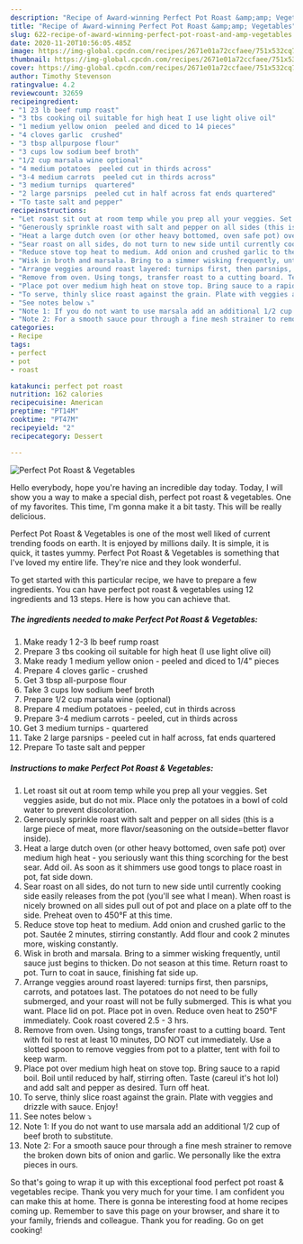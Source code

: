 ```yaml
---
description: "Recipe of Award-winning Perfect Pot Roast &amp;amp; Vegetables"
title: "Recipe of Award-winning Perfect Pot Roast &amp;amp; Vegetables"
slug: 622-recipe-of-award-winning-perfect-pot-roast-and-amp-vegetables
date: 2020-11-20T10:56:05.485Z
image: https://img-global.cpcdn.com/recipes/2671e01a72ccfaee/751x532cq70/perfect-pot-roast-vegetables-recipe-main-photo.jpg
thumbnail: https://img-global.cpcdn.com/recipes/2671e01a72ccfaee/751x532cq70/perfect-pot-roast-vegetables-recipe-main-photo.jpg
cover: https://img-global.cpcdn.com/recipes/2671e01a72ccfaee/751x532cq70/perfect-pot-roast-vegetables-recipe-main-photo.jpg
author: Timothy Stevenson
ratingvalue: 4.2
reviewcount: 32659
recipeingredient:
- "1 23 lb beef rump roast"
- "3 tbs cooking oil suitable for high heat I use light olive oil"
- "1 medium yellow onion  peeled and diced to 14 pieces"
- "4 cloves garlic  crushed"
- "3 tbsp allpurpose flour"
- "3 cups low sodium beef broth"
- "1/2 cup marsala wine optional"
- "4 medium potatoes  peeled cut in thirds across"
- "3-4 medium carrots  peeled cut in thirds across"
- "3 medium turnips  quartered"
- "2 large parsnips  peeled cut in half across fat ends quartered"
- "To taste salt and pepper"
recipeinstructions:
- "Let roast sit out at room temp while you prep all your veggies. Set veggies aside, but do not mix. Place only the potatoes in a bowl of cold water to prevent discoloration."
- "Generously sprinkle roast with salt and pepper on all sides (this is a large piece of meat, more flavor/seasoning on the outside=better flavor inside)."
- "Heat a large dutch oven (or other heavy bottomed, oven safe pot) over medium high heat - you seriously want this thing scorching for the best sear. Add oil. As soon as it shimmers use good tongs to place roast in pot, fat side down."
- "Sear roast on all sides, do not turn to new side until currently cooking side easily releases from the pot (you&#39;ll see what I mean). When roast is nicely browned on all sides pull out of pot and place on a plate off to the side. Preheat oven to 450°F at this time."
- "Reduce stove top heat to medium. Add onion and crushed garlic to the pot. Sautée 2 minutes, stirring constantly. Add flour and cook 2 minutes more, wisking constantly."
- "Wisk in broth and marsala. Bring to a simmer wisking frequently, until sauce just begins to thicken. Do not season at this time. Return roast to pot. Turn to coat in sauce, finishing fat side up."
- "Arrange veggies around roast layered: turnips first, then parsnips, carrots, and potatoes last. The potatoes do not need to be fully submerged, and your roast will not be fully submerged. This is what you want. Place lid on pot. Place pot in oven. Reduce oven heat to 250°F immediately. Cook roast covered 2.5 - 3 hrs."
- "Remove from oven. Using tongs, transfer roast to a cutting board. Tent with foil to rest at least 10 minutes, DO NOT cut immediately. Use a slotted spoon to remove veggies from pot to a platter, tent with foil to keep warm."
- "Place pot over medium high heat on stove top. Bring sauce to a rapid boil. Boil until reduced by half, stirring often. Taste (careul it&#39;s hot lol) and add salt and pepper as desired. Turn off heat."
- "To serve, thinly slice roast against the grain. Plate with veggies and drizzle with sauce. Enjoy!"
- "See notes below ⤵"
- "Note 1: If you do not want to use marsala add an additional 1/2 cup of beef broth to substitute."
- "Note 2: For a smooth sauce pour through a fine mesh strainer to remove the broken down bits of onion and garlic. We personally like the extra pieces in ours."
categories:
- Recipe
tags:
- perfect
- pot
- roast

katakunci: perfect pot roast 
nutrition: 162 calories
recipecuisine: American
preptime: "PT14M"
cooktime: "PT47M"
recipeyield: "2"
recipecategory: Dessert

---
```



![Perfect Pot Roast &amp; Vegetables](https://img-global.cpcdn.com/recipes/2671e01a72ccfaee/751x532cq70/perfect-pot-roast-vegetables-recipe-main-photo.jpg)

Hello everybody, hope you're having an incredible day today. Today, I will show you a way to make a special dish, perfect pot roast &amp; vegetables. One of my favorites. This time, I'm gonna make it a bit tasty. This will be really delicious.

Perfect Pot Roast &amp; Vegetables is one of the most well liked of current trending foods on earth. It is enjoyed by millions daily. It is simple, it is quick, it tastes yummy. Perfect Pot Roast &amp; Vegetables is something that I've loved my entire life. They're nice and they look wonderful.




To get started with this particular recipe, we have to prepare a few ingredients. You can have perfect pot roast &amp; vegetables using 12 ingredients and 13 steps. Here is how you can achieve that.

<!--inarticleads1-->

##### The ingredients needed to make Perfect Pot Roast &amp; Vegetables:

1. Make ready 1 2-3 lb beef rump roast
1. Prepare 3 tbs cooking oil suitable for high heat (I use light olive oil)
1. Make ready 1 medium yellow onion - peeled and diced to 1/4&#34; pieces
1. Prepare 4 cloves garlic - crushed
1. Get 3 tbsp all-purpose flour
1. Take 3 cups low sodium beef broth
1. Prepare 1/2 cup marsala wine (optional)
1. Prepare 4 medium potatoes - peeled, cut in thirds across
1. Prepare 3-4 medium carrots - peeled, cut in thirds across
1. Get 3 medium turnips - quartered
1. Take 2 large parsnips - peeled cut in half across, fat ends quartered
1. Prepare To taste salt and pepper




<!--inarticleads2-->

##### Instructions to make Perfect Pot Roast &amp; Vegetables:

1. Let roast sit out at room temp while you prep all your veggies. Set veggies aside, but do not mix. Place only the potatoes in a bowl of cold water to prevent discoloration.
1. Generously sprinkle roast with salt and pepper on all sides (this is a large piece of meat, more flavor/seasoning on the outside=better flavor inside).
1. Heat a large dutch oven (or other heavy bottomed, oven safe pot) over medium high heat - you seriously want this thing scorching for the best sear. Add oil. As soon as it shimmers use good tongs to place roast in pot, fat side down.
1. Sear roast on all sides, do not turn to new side until currently cooking side easily releases from the pot (you&#39;ll see what I mean). When roast is nicely browned on all sides pull out of pot and place on a plate off to the side. Preheat oven to 450°F at this time.
1. Reduce stove top heat to medium. Add onion and crushed garlic to the pot. Sautée 2 minutes, stirring constantly. Add flour and cook 2 minutes more, wisking constantly.
1. Wisk in broth and marsala. Bring to a simmer wisking frequently, until sauce just begins to thicken. Do not season at this time. Return roast to pot. Turn to coat in sauce, finishing fat side up.
1. Arrange veggies around roast layered: turnips first, then parsnips, carrots, and potatoes last. The potatoes do not need to be fully submerged, and your roast will not be fully submerged. This is what you want. Place lid on pot. Place pot in oven. Reduce oven heat to 250°F immediately. Cook roast covered 2.5 - 3 hrs.
1. Remove from oven. Using tongs, transfer roast to a cutting board. Tent with foil to rest at least 10 minutes, DO NOT cut immediately. Use a slotted spoon to remove veggies from pot to a platter, tent with foil to keep warm.
1. Place pot over medium high heat on stove top. Bring sauce to a rapid boil. Boil until reduced by half, stirring often. Taste (careul it&#39;s hot lol) and add salt and pepper as desired. Turn off heat.
1. To serve, thinly slice roast against the grain. Plate with veggies and drizzle with sauce. Enjoy!
1. See notes below ⤵
1. Note 1: If you do not want to use marsala add an additional 1/2 cup of beef broth to substitute.
1. Note 2: For a smooth sauce pour through a fine mesh strainer to remove the broken down bits of onion and garlic. We personally like the extra pieces in ours.




So that's going to wrap it up with this exceptional food perfect pot roast &amp; vegetables recipe. Thank you very much for your time. I am confident you can make this at home. There is gonna be interesting food at home recipes coming up. Remember to save this page on your browser, and share it to your family, friends and colleague. Thank you for reading. Go on get cooking!
